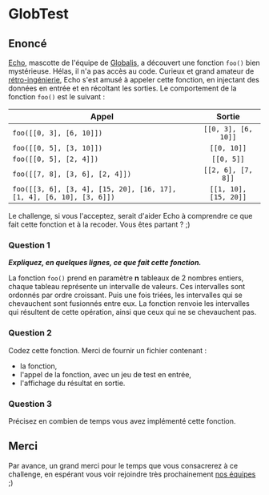 # GlobTest


## Enoncé

[Echo](https://www.instagram.com/globalisecho/?hl=fr), mascotte de l'équipe de [Globalis](https://www.globalis-ms.com/), a découvert une fonction `foo()` bien mystérieuse. Hélas, il n'a pas accès au code. Curieux et grand amateur de [rétro-ingénierie](https://fr.wikipedia.org/wiki/R%C3%A9tro-ing%C3%A9nierie), Echo s'est amusé à appeler cette fonction, en injectant des données en entrée et en récoltant les sorties. Le comportement de la fonction `foo()` est le suivant :

| Appel                           |        Sortie         |
|---------------------------------|:---------------------:|
| `foo([[0, 3], [6, 10]])`        |  `[[0, 3], [6, 10]]`  |
| `foo([[0, 5], [3, 10]])`        |      `[[0, 10]]`      |
| `foo([[0, 5], [2, 4]])`         |      `[[0, 5]]`       |
| `foo([[7, 8], [3, 6], [2, 4]])` |  `[[2, 6], [7, 8]]`   |
| `foo([[3, 6], [3, 4], [15, 20], [16, 17], [1, 4], [6, 10], [3, 6]])` | `[[1, 10], [15, 20]]` |

Le challenge, si vous l'acceptez, serait d'aider Echo à comprendre ce que fait cette fonction et à la recoder. Vous êtes partant ? ;)

### Question 1

***Expliquez, en quelques lignes, ce que fait cette fonction.***

La fonction `foo()` prend en paramètre **n** tableaux de 2 nombres entiers, chaque tableau représente un intervalle de valeurs.
Ces intervalles sont ordonnés par ordre croissant. Puis une fois triées, les intervalles qui se chevauchent sont fusionnés entre eux.
La fonction renvoie les intervalles qui résultent de cette opération, ainsi que ceux qui ne se chevauchent pas.

### Question 2

Codez cette fonction.
Merci de fournir un fichier contenant :

- la fonction, 
- l'appel de la fonction, avec un jeu de test en entrée,
- l'affichage du résultat en sortie.

### Question 3

Précisez en combien de temps vous avez implémenté cette fonction.

## Merci

Par avance, un grand merci pour le temps que vous consacrerez à ce challenge, en espérant vous voir rejoindre très prochainement [nos équipes](https://www.globalis-ms.com/jobs/) ;) 